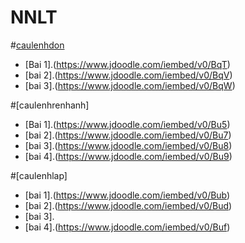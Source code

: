 # NNLT
#[caulenhdon](https://hoctructuyencntt.github.io/NNLT/Bai02.html)

- [Bai 1].(https://www.jdoodle.com/iembed/v0/BqT)
- [bai 2].(https://www.jdoodle.com/iembed/v0/BqV)
- [bai 3].(https://www.jdoodle.com/iembed/v0/BqW)

 #[caulenhrenhanh]

- [Bai 1].(https://www.jdoodle.com/iembed/v0/Bu5)
- [bai 2].(https://www.jdoodle.com/iembed/v0/Bu7)
- [bai 3].(https://www.jdoodle.com/iembed/v0/Bu8)
- [bai 4].(https://www.jdoodle.com/iembed/v0/Bu9)

#[caulenhlap]

- [bai 1].(https://www.jdoodle.com/iembed/v0/Bub)
- [bai 2].(https://www.jdoodle.com/iembed/v0/Bud)
- [bai 3].
- [bai 4].(https://www.jdoodle.com/iembed/v0/Buf)
